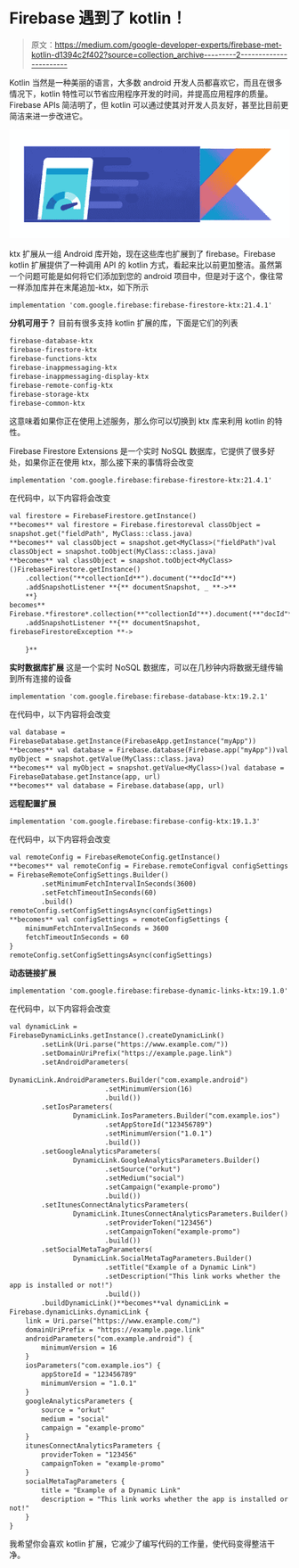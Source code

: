 # Firebase 遇到了 kotlin！

> 原文：<https://medium.com/google-developer-experts/firebase-met-kotlin-d1394c2f402?source=collection_archive---------2----------------------->

Kotlin 当然是一种美丽的语言，大多数 android 开发人员都喜欢它，而且在很多情况下，kotlin 特性可以节省应用程序开发的时间，并提高应用程序的质量。Firebase APIs 简洁明了，但 kotlin 可以通过使其对开发人员友好，甚至比目前更简洁来进一步改进它。

![](img/97e45dc70b76105a56ea185e278e3479.png)

ktx 扩展从一组 Android 库开始，现在这些库也扩展到了 firebase。Firebase kotlin 扩展提供了一种调用 API 的 kotlin 方式，看起来比以前更加整洁。虽然第一个问题可能是如何将它们添加到您的 android 项目中，但是对于这个，像往常一样添加库并在末尾追加-ktx，如下所示

```
implementation 'com.google.firebase:firebase-firestore-ktx:21.4.1'
```

**分机可用于？** 目前有很多支持 kotlin 扩展的库，下面是它们的列表

```
firebase-database-ktx
firebase-firestore-ktx
firebase-functions-ktx
firebase-inappmessaging-ktx
firebase-inappmessaging-display-ktx
firebase-remote-config-ktx
firebase-storage-ktx
firebase-common-ktx
```

这意味着如果你正在使用上述服务，那么你可以切换到 ktx 库来利用 kotlin 的特性。

Firebase Firestore Extensions 是一个实时 NoSQL 数据库，它提供了很多好处，如果你正在使用 ktx，那么接下来的事情将会改变

```
implementation 'com.google.firebase:firebase-firestore-ktx:21.4.1'
```

在代码中，以下内容将会改变

```
val firestore = FirebaseFirestore.getInstance() 
**becomes** val firestore = Firebase.firestoreval classObject = snapshot.get("fieldPath", MyClass::class.java)
**becomes** val classObject = snapshot.get<MyClass>("fieldPath")val classObject = snapshot.toObject(MyClass::class.java)
**becomes** val classObject = snapshot.toObject<MyClass>()FirebaseFirestore.getInstance()
    .collection("**collectionId**").document("**docId"**)
    .addSnapshotListener **{** documentSnapshot, _ **->** 
    **}
becomes** Firebase.*firestore*.collection(**"collectionId"**).document(**"docId"**)
    .addSnapshotListener **{** documentSnapshot, firebaseFirestoreException **->

    }**
```

**实时数据库扩展** 这是一个实时 NoSQL 数据库，可以在几秒钟内将数据无缝传输到所有连接的设备

```
implementation 'com.google.firebase:firebase-database-ktx:19.2.1'
```

在代码中，以下内容将会改变

```
val database = FirebaseDatabase.getInstance(FirebaseApp.getInstance("myApp"))
**becomes** val database = Firebase.database(Firebase.app("myApp"))val myObject = snapshot.getValue(MyClass::class.java)
**becomes** val myObject = snapshot.getValue<MyClass>()val database = FirebaseDatabase.getInstance(app, url)
**becomes** val database = Firebase.database(app, url)
```

**远程配置扩展** 

```
implementation 'com.google.firebase:firebase-config-ktx:19.1.3'
```

在代码中，以下内容将会改变

```
val remoteConfig = FirebaseRemoteConfig.getInstance()
**becomes** val remoteConfig = Firebase.remoteConfigval configSettings = FirebaseRemoteConfigSettings.Builder()
        .setMinimumFetchIntervalInSeconds(3600)
        .setFetchTimeoutInSeconds(60)
        .build()
remoteConfig.setConfigSettingsAsync(configSettings)
**becomes** val configSettings = remoteConfigSettings {
    minimumFetchIntervalInSeconds = 3600
    fetchTimeoutInSeconds = 60
}
remoteConfig.setConfigSettingsAsync(configSettings)
```

**动态链接扩展** 

```
implementation 'com.google.firebase:firebase-dynamic-links-ktx:19.1.0'
```

在代码中，以下内容将会改变

```
val dynamicLink = FirebaseDynamicLinks.getInstance().createDynamicLink()
        .setLink(Uri.parse("https://www.example.com/"))
        .setDomainUriPrefix("https://example.page.link")
        .setAndroidParameters(
                DynamicLink.AndroidParameters.Builder("com.example.android")
                        .setMinimumVersion(16)
                        .build())
        .setIosParameters(
                DynamicLink.IosParameters.Builder("com.example.ios")
                        .setAppStoreId("123456789")
                        .setMinimumVersion("1.0.1")
                        .build())
        .setGoogleAnalyticsParameters(
                DynamicLink.GoogleAnalyticsParameters.Builder()
                        .setSource("orkut")
                        .setMedium("social")
                        .setCampaign("example-promo")
                        .build())
        .setItunesConnectAnalyticsParameters(
                DynamicLink.ItunesConnectAnalyticsParameters.Builder()
                        .setProviderToken("123456")
                        .setCampaignToken("example-promo")
                        .build())
        .setSocialMetaTagParameters(
                DynamicLink.SocialMetaTagParameters.Builder()
                        .setTitle("Example of a Dynamic Link")
                        .setDescription("This link works whether the app is installed or not!")
                        .build())
        .buildDynamicLink()**becomes**val dynamicLink = Firebase.dynamicLinks.dynamicLink {
    link = Uri.parse("https://www.example.com/")
    domainUriPrefix = "https://example.page.link"
    androidParameters("com.example.android") {
        minimumVersion = 16
    }
    iosParameters("com.example.ios") {
        appStoreId = "123456789"
        minimumVersion = "1.0.1"
    }
    googleAnalyticsParameters {
        source = "orkut"
        medium = "social"
        campaign = "example-promo"
    }
    itunesConnectAnalyticsParameters {
        providerToken = "123456"
        campaignToken = "example-promo"
    }
    socialMetaTagParameters {
        title = "Example of a Dynamic Link"
        description = "This link works whether the app is installed or not!"
    }
}
```

我希望你会喜欢 kotlin 扩展，它减少了编写代码的工作量，使代码变得整洁干净。